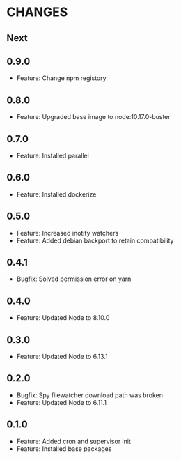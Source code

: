 # CHANGES

## Next

## 0.9.0

- Feature: Change npm registory

## 0.8.0

- Feature: Upgraded base image to node:10.17.0-buster

## 0.7.0

- Feature: Installed parallel

## 0.6.0

- Feature: Installed dockerize

## 0.5.0

- Feature: Increased inotify watchers
- Feature: Added debian backport to retain compatibility

## 0.4.1

- Bugfix: Solved permission error on yarn

## 0.4.0

- Feature: Updated Node to 8.10.0

## 0.3.0

- Feature: Updated Node to 6.13.1

## 0.2.0

- Bugfix: Spy filewatcher download path was broken
- Feature: Updated Node to 6.11.1

## 0.1.0

- Feature: Added cron and supervisor init
- Feature: Installed base packages
